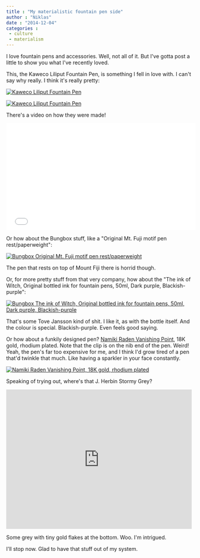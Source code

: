 ```yaml
---
title : "My materialistic fountain pen side"
author : "Niklas"
date : "2014-12-04"
categories : 
 - culture
 - materialism
---
```


I love fountain pens and accessories. Well, not all of it. But I've gotta post a little to show you what I've recently loved.

This, the Kaweco Liliput Fountain Pen, is something I fell in love with. I can't say why really. I think it's really pretty:

[![ Kaweco Liliput Fountain Pen](https://niklasblog.com/wp-content/2014-12-03_16-30.png)](https://niklasblog.com/wp-content/2014-12-03_16-30.png)

[![ Kaweco Liliput Fountain Pen](https://niklasblog.com/wp-content/2014-12-03_13-57.png)](https://niklasblog.com/wp-content/2014-12-03_13-57.png)

There's a video on how they were made!

<iframe width="510" height="287" src="//www.youtube-nocookie.com/embed/jmgr1HTXWCI?rel=0" frameborder="0" allowfullscreen></iframe>

Or how about the Bungbox stuff, like a "Original Mt. Fuji motif pen rest/paperweight":

[![Bungbox Original Mt. Fuji motif pen rest/paperweight](https://niklasblog.com/wp-content/2014-12-03_16-17.png)](https://niklasblog.com/wp-content/2014-12-03_16-17.png)

The pen that rests on top of Mount Fiji there is horrid though.

Or, for more pretty stuff from that very company, how about the "The ink of Witch, Original bottled ink for fountain pens, 50ml, Dark purple, Blackish-purple":

[![Bungbox The ink of Witch, Original bottled ink for fountain pens, 50ml, Dark purple, Blackish-purple](https://niklasblog.com/wp-content/2014-12-03_16-15.png)](https://niklasblog.com/wp-content/2014-12-03_16-15.png)

That's some Tove Jansson kind of shit. I like it, as with the bottle itself. And the colour is special. Blackish-purple. Even feels good saying.

Or how about a funkily designed pen? [Namiki Raden Vanishing Point](https://fromthepencup.wordpress.com/2013/03/05/medicating-with-pens-namiki-raden-vanishing-point), 18K gold, rhodium plated. Note that the clip is on the nib end of the pen. Weird! Yeah, the pen's far too expensive for me, and I think I'd grow tired of a pen that'd twinkle that much. Like having a sparkler in your face constantly.

[![Namiki Raden Vanishing Point, 18K gold, rhodium plated](https://niklasblog.com/wp-content/63cc86836885b3dc8acd030d122112c6-510x260.jpg)](https://niklasblog.com/wp-content/63cc86836885b3dc8acd030d122112c6.jpg)

Speaking of trying out, where's that J. Herbin Stormy Grey?

<iframe src="https://www.flickr.com/photos/63862643@N02/15574689147/player/" width="500" height="375" frameborder="0" allowfullscreen webkitallowfullscreen="" mozallowfullscreen="" oallowfullscreen="" msallowfullscreen=""></iframe>

Some grey with tiny gold flakes at the bottom. Woo. I'm intrigued.

I'll stop now. Glad to have that stuff out of my system.
